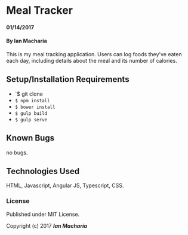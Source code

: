 # Meal Tracker

#### 01/14/2017

#### By **Ian Macharia**



This is my meal tracking application. Users can log foods they've eaten each day, including details about the meal and its number of calories.



## Setup/Installation Requirements


  * `$ git clone
  * `$ npm install`
  * `$ bower install`
  * `$ gulp build`
  * `$ gulp serve`

## Known Bugs

no bugs.


## Technologies Used

HTML, Javascript, Angular JS, Typescript, CSS.


### License

Published under MIT License.

Copyright (c) 2017 **_Ian Macharia_**
